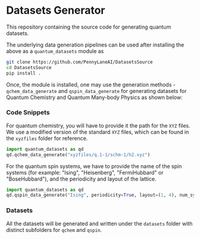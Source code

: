 # Datasets Generator
This repository containing the source code for generating quantum datasets.

The underlying data generation pipelines can be used after installing the above as a `quantum_datasets` module as

``` bash
git clone https://github.com/PennyLaneAI/DatasetsSource
cd DatasetsSource
pip install .
```

Once, the module is installed, one may use the generation methods - `qchem_data_generate` and `qspin_data_generate` for generating datasets for Quantum Chemistry and Quantum Many-body Physics as shown below:

### Code Snippets

For quantum chemistry, you will have to provide it the path for the `XYZ` files. We use a modified version of the standard `XYZ` files, which can be found in the `xyzfiles` folder for reference.

``` python
import quantum_datasets as qd
qd.qchem_data_generate("xyzfiles/q.1-1/schm-1/h2.xyz")
```

For the quantum spin systems, we have to provide the name of the spin systems (for example: "Ising", "Heisenberg", "FermiHubbard" or "BoseHubbard"), and the periodicity and layout of the lattice.

``` python
import quantum_datasets as qd
qd.qspin_data_generate("Ising", periodicity=True, layout=(1, 4), num_systems=1000)
```

### Datasets
All the datasets will be generated and written under the `datasets` folder with distinct subfolders for `qchem` and `qspin`.